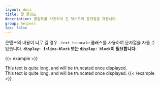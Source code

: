 ```yaml
---
layout: docs
title: 말 줄임표
description: 줄임표를 사용하여 긴 텍스트의 문자열을 자릅니다.
group: helpers
toc: false
--- 
```


콘텐츠의 내용이 너무 길 경우 `.text-truncate` 클래스를 사용하여 문자열을 자를 수 있습니다. **`display: inline-block` 또는 `display: block`이 필요합니다.**

{{< example >}}
<!-- Block level -->
<div class="row">
  <div class="col-2 text-truncate">
    This text is quite long, and will be truncated once displayed.
  </div>
</div>

<!-- Inline level -->
<span class="d-inline-block text-truncate" style="max-width: 150px;">
  This text is quite long, and will be truncated once displayed.
</span>
{{< /example >}}
